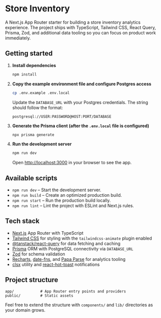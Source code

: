# Store Inventory

A Next.js App Router starter for building a store inventory analytics experience. The project ships with TypeScript, Tailwind CSS, React Query, Prisma, Zod, and additional data tooling so you can focus on product work immediately.

## Getting started

1. **Install dependencies**

   ```bash
   npm install
   ```

2. **Copy the example environment file and configure Postgres access**

   ```bash
   cp .env.example .env.local
   ```

   Update the `DATABASE_URL` with your Postgres credentials. The string should follow the format:

   ```text
   postgresql://USER:PASSWORD@HOST:PORT/DATABASE
   ```

3. **Generate the Prisma client (after the `.env.local` file is configured)**

   ```bash
   npx prisma generate
   ```

4. **Run the development server**

   ```bash
   npm run dev
   ```

   Open <http://localhost:3000> in your browser to see the app.

## Available scripts

- `npm run dev` – Start the development server.
- `npm run build` – Create an optimized production build.
- `npm run start` – Run the production build locally.
- `npm run lint` – Lint the project with ESLint and Next.js rules.

## Tech stack

- [Next.js](https://nextjs.org/) App Router with TypeScript
- [Tailwind CSS](https://tailwindcss.com/) for styling with the `tailwindcss-animate` plugin enabled
- [@tanstack/react-query](https://tanstack.com/query/latest) for data fetching and caching
- [Prisma](https://www.prisma.io/) ORM with PostgreSQL connectivity via `DATABASE_URL`
- [Zod](https://zod.dev/) for schema validation
- [Recharts](https://recharts.org/), [date-fns](https://date-fns.org/), and [Papa Parse](https://www.papaparse.com/) for analytics tooling
- [clsx](https://github.com/lukeed/clsx) utility and [react-hot-toast](https://react-hot-toast.com/) notifications

## Project structure

```
app/            # App Router entry points and providers
public/         # Static assets
```

Feel free to extend the structure with `components/` and `lib/` directories as your domain grows.
